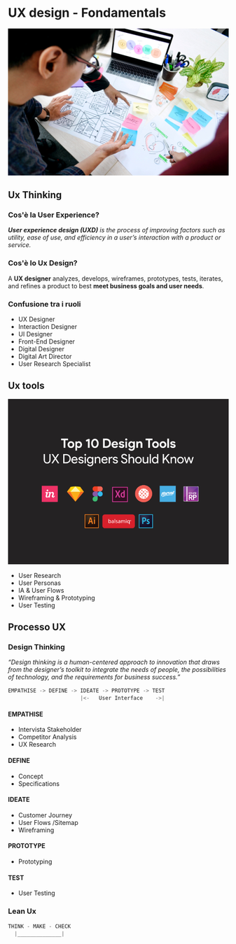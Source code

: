 # UX design - Fondamentals

![](./images/ux-design.jpg)

## Ux Thinking

### Cos'è la User Experience?

***User experience design (UXD)** is the process of
improving factors such as utility, ease of use, and
efficiency in a user’s interaction with a product or
service.*

### Cos'è lo Ux Design?

A **UX designer** analyzes, develops, wireframes,
prototypes, tests, iterates, and refines a product to
best **meet business goals and user needs**.

### Confusione tra i ruoli

- UX Designer
- Interaction Designer
- UI Designer
- Front-End Designer
- Digital Designer
- Digital Art Director
- User Research Specialist

## Ux tools

![](./images/ux-tools-2.png)

- User Research
- User Personas
- IA & User Flows
- Wireframing & Prototyping
- User Testing

## Processo UX

### Design Thinking

*“Design thinking is a human-centered approach
to innovation that draws from the designer’s toolkit
to integrate the needs of people, the possibilities
of technology, and the requirements for business
success.”*

```js
EMPATHISE -> DEFINE -> IDEATE -> PROTOTYPE -> TEST
                       |<-   User Interface    ->|
```

#### EMPATHISE

- Intervista Stakeholder
- Competitor Analysis
- UX Research

#### DEFINE

- Concept
- Specifications

#### IDEATE

- Customer Journey
- User Flows /Sitemap
- Wireframing

#### PROTOTYPE

- Prototyping

#### TEST

- User Testing

### Lean Ux

```js
THINK - MAKE - CHECK
  |______________|                   
```